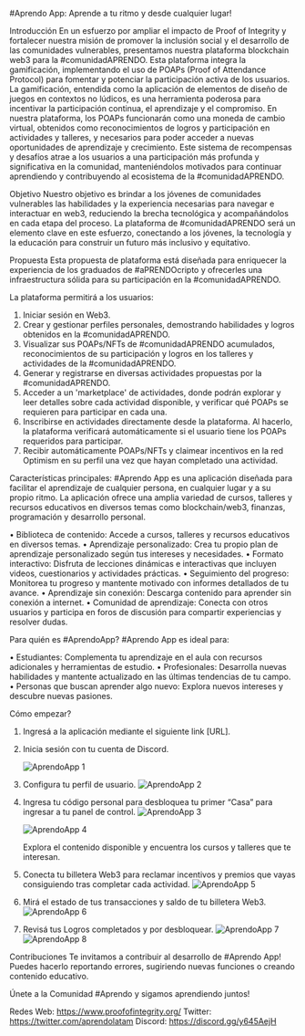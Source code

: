 #Aprendo App: Aprende a tu ritmo y desde cualquier lugar!

Introducción
En un esfuerzo por ampliar el impacto de Proof of Integrity y fortalecer nuestra misión de promover la inclusión social y el desarrollo de las comunidades vulnerables, presentamos nuestra plataforma blockchain web3 para la #comunidadAPRENDO. Esta plataforma integra la gamificación, implementando el uso de POAPs (Proof of Attendance Protocol) para fomentar y potenciar la participación activa de los usuarios.
La gamificación, entendida como la aplicación de elementos de diseño de juegos en contextos no lúdicos, es una herramienta poderosa para incentivar la participación continua, el aprendizaje y el compromiso. En nuestra plataforma, los POAPs funcionarán como una moneda de cambio virtual, obtenidos como reconocimientos de logros y participación en actividades y talleres, y necesarios para poder acceder a nuevas oportunidades de aprendizaje y crecimiento. Este sistema de recompensas y desafíos atrae a los usuarios a una participación más profunda y significativa en la comunidad, manteniéndolos motivados para continuar aprendiendo y contribuyendo al ecosistema de la #comunidadAPRENDO.

Objetivo
Nuestro objetivo es brindar a los jóvenes de comunidades vulnerables las habilidades y la experiencia necesarias para navegar e interactuar en web3, reduciendo la brecha tecnológica y acompañándolos en cada etapa del proceso. La plataforma de #comunidadAPRENDO será un elemento clave en este esfuerzo, conectando a los jóvenes, la tecnología y la educación para construir un futuro más inclusivo y equitativo.

Propuesta
Esta propuesta de plataforma está diseñada para enriquecer la experiencia de los graduados de #aPRENDOcripto y ofrecerles una infraestructura sólida para su participación en la #comunidadAPRENDO. 

La plataforma permitirá a los usuarios:
1.	Iniciar sesión en Web3.
2.	Crear y gestionar perfiles personales, demostrando habilidades y logros obtenidos en la #comunidadAPRENDO.
3.	Visualizar sus POAPs/NFTs de #comunidadAPRENDO acumulados, reconocimientos de su participación y logros en los talleres y actividades de la #comunidadAPRENDO.
4.	Generar y registrarse en diversas actividades propuestas por la #comunidadAPRENDO.
5.	Acceder a un 'marketplace' de actividades, donde podrán explorar y leer detalles sobre cada actividad disponible, y verificar qué POAPs se requieren para participar en cada una.
6.	Inscribirse en actividades directamente desde la plataforma. Al hacerlo, la plataforma verificará automáticamente si el usuario tiene los POAPs requeridos para participar.
7.	Recibir automáticamente POAPs/NFTs y claimear incentivos en la red Optimism en su perfil una vez que hayan completado una actividad.

Características principales:
#Aprendo App es una aplicación diseñada para facilitar el aprendizaje de cualquier persona, en cualquier lugar y a su propio ritmo. La aplicación ofrece una amplia variedad de cursos, talleres y recursos educativos en diversos temas como blockchain/web3, finanzas, programación y desarrollo personal.

•	Biblioteca de contenido: Accede a cursos, talleres y recursos educativos en diversos temas.
•	Aprendizaje personalizado: Crea tu propio plan de aprendizaje personalizado según tus intereses y necesidades.
•	Formato interactivo: Disfruta de lecciones dinámicas e interactivas que incluyen videos, cuestionarios y actividades prácticas.
•	Seguimiento del progreso: Monitorea tu progreso y mantente motivado con informes detallados de tu avance.
•	Aprendizaje sin conexión: Descarga contenido para aprender sin conexión a internet.
•	Comunidad de aprendizaje: Conecta con otros usuarios y participa en foros de discusión para compartir experiencias y resolver dudas.

Para quién es #AprendoApp?
#Aprendo App es ideal para:

•	Estudiantes: Complementa tu aprendizaje en el aula con recursos adicionales y herramientas de estudio.
•	Profesionales: Desarrolla nuevas habilidades y mantente actualizado en las últimas tendencias de tu campo.
•	Personas que buscan aprender algo nuevo: Explora nuevos intereses y descubre nuevas pasiones.

Cómo empezar?
1.	Ingresá a la aplicación mediante el siguiente link [URL].
   
3.	Inicia sesión con tu cuenta de Discord.
   
    ![AprendoApp 1](https://github.com/user-attachments/assets/5e7487e0-ace9-4a9f-88fd-334f93e6aa56)
  	
3.	Configura tu perfil de usuario.
    ![AprendoApp 2](https://github.com/user-attachments/assets/3c46f480-2b42-4f20-90da-eeb8aee55f12)
  	
4.	Ingresa tu código personal para desbloquea tu primer “Casa” para ingresar a tu panel de control.
    ![AprendoApp 3](https://github.com/user-attachments/assets/69c9c36b-4a77-475e-9ddc-dc0131f69079)
  	
    ![AprendoApp 4](https://github.com/user-attachments/assets/413760ae-8909-4cde-8942-64b33b9675b4)
  	
    Explora el contenido disponible y encuentra los cursos y talleres que te interesan.
  	
5.	Conecta tu billetera Web3 para reclamar incentivos y premios que vayas consiguiendo tras completar cada actividad.
    ![AprendoApp 5](https://github.com/user-attachments/assets/2c318e36-1f18-4d4e-9300-71d5f9f9d5a0)
  	
6.	Mirá el estado de tus transacciones y saldo de tu billetera Web3.
    ![AprendoApp 6](https://github.com/user-attachments/assets/8460e959-38f6-4865-b258-decdb1e873e3)

7.	Revisá tus Logros completados y por desbloquear.
    ![AprendoApp 7](https://github.com/user-attachments/assets/f8ce5103-999b-4ee0-976c-af3f6eae7cfd)
  	![AprendoApp 8](https://github.com/user-attachments/assets/0bb06c89-e8f8-4902-ad84-8d0c67eb6242)

Contribuciones
Te invitamos a contribuir al desarrollo de #Aprendo App! Puedes hacerlo reportando errores, sugiriendo nuevas funciones o creando contenido educativo. 

Únete a la Comunidad #Aprendo y sigamos aprendiendo juntos! 

Redes
Web: https://www.proofofintegrity.org/
Twitter: https://twitter.com/aprendolatam
Discord: https://discord.gg/y645AejH
